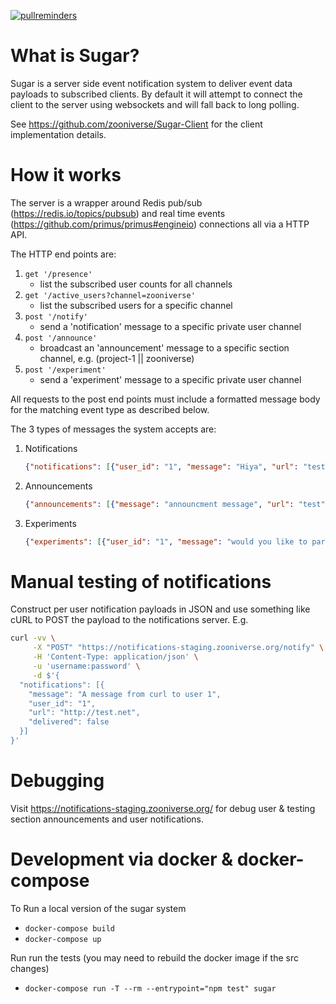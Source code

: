 [![pullreminders](https://pullreminders.com/badge.svg)](https://pullreminders.com?ref=badge)

# What is Sugar?
Sugar is a server side event notification system to deliver event data payloads to subscribed clients.
By default it will attempt to connect the client to the server using websockets and will fall back to long polling.

See https://github.com/zooniverse/Sugar-Client for the client implementation details.

# How it works
The server is a wrapper around Redis pub/sub (https://redis.io/topics/pubsub) and real time events (https://github.com/primus/primus#engineio) connections all via a HTTP API.

The HTTP end points are:
1. `get '/presence'`
   + list the subscribed user counts for all channels
0. `get '/active_users?channel=zooniverse'`
   + list the subscribed users for a specific channel
0. `post '/notify'`
   + send a 'notification' message to a specific private user channel
0. `post '/announce'`
   + broadcast an 'announcement' message to a specific section channel, e.g. (project-1 || zooniverse)
0. `post '/experiment'`
   + send a 'experiment' message to a specific private user channel

All requests to the post end points must include a formatted message body for the matching event type as described below.

The 3 types of messages the system accepts are:
1. Notifications
    ``` JSON
    {"notifications": [{"user_id": "1", "message": "Hiya", "url": "test", "delivered": "false"}]}
    ```
0. Announcements
   ``` JSON
   {"announcements": [{"message": "announcment message", "url": "test", "section": "zooniverse", "delivered": "false"}]}
   ```
0. Experiments
   ``` JSON
   {"experiments": [{"user_id": "1", "message": "would you like to participate?", "url": "test", "delivered": "false"}]}
   ```

# Manual testing of notifications
Construct per user notification payloads in JSON and use something like cURL to POST the payload to the notifications server.
E.g.
``` bash
curl -vv \
     -X "POST" "https://notifications-staging.zooniverse.org/notify" \
     -H 'Content-Type: application/json' \
     -u 'username:password' \
     -d $'{
  "notifications": [{
    "message": "A message from curl to user 1",
    "user_id": "1",
    "url": "http://test.net",
    "delivered": false
  }]
}'
```

# Debugging
Visit https://notifications-staging.zooniverse.org/ for debug user & testing section announcements and user notifications.

# Development via docker & docker-compose
To Run a local version of the sugar system
  + `docker-compose build`
  + `docker-compose up`

Run run the tests (you may need to rebuild the docker image if the src changes)
  + `docker-compose run -T --rm --entrypoint="npm test" sugar`
